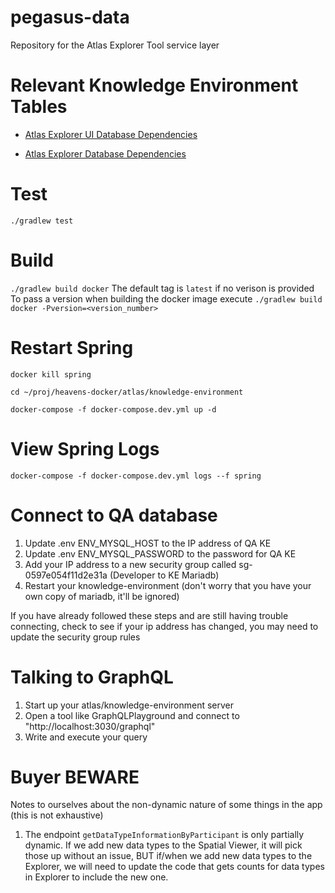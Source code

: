 # pegasus-data

Repository for the Atlas Explorer Tool service layer

# Relevant Knowledge Environment Tables

* [Atlas Explorer UI Database Dependencies](https://github.com/KPMP/KPMP-Documentation/blob/develop/atlasExplorerUIDBDependencies.md)

* [Atlas Explorer Database Dependencies](https://github.com/KPMP/KPMP-Documentation/blob/develop/atlasExplorerDBDependencies.md)

# Test

`./gradlew test`

# Build

`./gradlew build docker`
The default tag is `latest` if no verison is provided
To pass a version when building the docker image execute
`./gradlew build docker -Pversion=<version_number>`

# Restart Spring

`docker kill spring`

`cd ~/proj/heavens-docker/atlas/knowledge-environment`

`docker-compose -f docker-compose.dev.yml up -d`

# View Spring Logs

`docker-compose -f docker-compose.dev.yml logs --f spring`

# Connect to QA database

1. Update .env ENV_MYSQL_HOST to the IP address of QA KE
2. Update .env ENV_MYSQL_PASSWORD to the password for QA KE
3. Add your IP address to a new security group called sg-0597e054f11d2e31a (Developer to KE Mariadb) 
4. Restart your knowledge-environment (don't worry that you have your own copy of mariadb, it'll be ignored)

If you have already followed these steps and are still having trouble connecting, check to see if your ip address has changed, you may need to update the security group rules

# Talking to GraphQL 

1. Start up your atlas/knowledge-environment server
2. Open a tool like GraphQLPlayground and connect to "http://localhost:3030/graphql"
3. Write and execute your query

# Buyer BEWARE
Notes to ourselves about the non-dynamic nature of some things in the app (this is not exhaustive)

1. The endpoint `getDataTypeInformationByParticipant` is only partially dynamic. If we add new data types to the Spatial Viewer, it will pick those up without an issue, BUT if/when we add new data types to the Explorer, we will need to update the code that gets counts for data types in Explorer to include the new one.